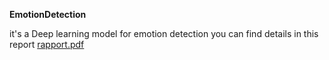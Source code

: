 **EmotionDetection**

it's a Deep learning model for emotion detection
you can find details in this report [rapport.pdf](https://github.com/SalmaEzzaydy/emotionDetection/files/13649183/rapport.pdf)

